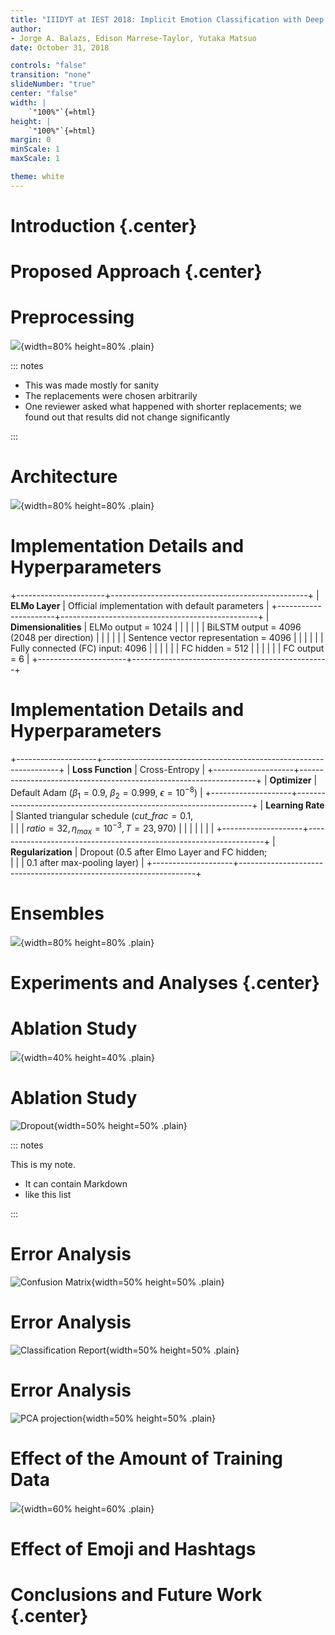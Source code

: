 ```yaml
---
title: "IIIDYT at IEST 2018: Implicit Emotion Classification with Deep Contextualized Word Representations"
author: 
- Jorge A. Balazs, Edison Marrese-Taylor, Yutaka Matsuo
date: October 31, 2018

controls: "false"
transition: "none"
slideNumber: "true"
center: "false"
width: |
    `"100%"`{=html}
height: |
    `"100%"`{=html}
margin: 0
minScale: 1
maxScale: 1

theme: white
---
```


# Introduction {.center}

# Proposed Approach {.center}

# Preprocessing

![](../images/preprocessing_substitutions.png){width=80% height=80% .plain}

::: notes

- This was made mostly for sanity
- The replacements were chosen arbitrarily
- One reviewer asked what happened with shorter replacements; we found out that
  results did not change significantly

:::


# Architecture

![](../images/iest_architecture.png){width=80% height=80% .plain}

# Implementation Details and Hyperparameters

+----------------------+-------------------------------------------------+
| **ELMo Layer**       | Official implementation with default parameters |
+----------------------+-------------------------------------------------+
| **Dimensionalities** | ELMo output = $1024$                            |
|                      |                                                 |
|                      | BiLSTM output = $4096$ ($2048$ per direction)   |
|                      |                                                 |
|                      | Sentence vector representation = $4096$         |
|                      |                                                 |
|                      | Fully connected (FC) input: $4096$              |
|                      |                                                 |
|                      | FC hidden = $512$                               |
|                      |                                                 |
|                      | FC output = $6$                                 |
+----------------------+-------------------------------------------------+

# Implementation Details and Hyperparameters

+--------------------+-------------------------------------------------------------------+
| **Loss Function**  | Cross-Entropy                                                     |
+--------------------+-------------------------------------------------------------------+
| **Optimizer**      | Default Adam ($\beta_1=0.9$, $\beta_2=0.999$, $\epsilon=10^{-8}$) |
+--------------------+-------------------------------------------------------------------+
| **Learning Rate**  | Slanted triangular schedule ($cut\_frac=0.1,$ <br>                |
|                    | $ratio=32,\,\eta_{max}=10^{-3},\,T=23,970$)                       |
|                    |                                                                   |
|                    |                                                                   |
+--------------------+-------------------------------------------------------------------+
| **Regularization** | Dropout ($0.5$ after Elmo Layer and FC hidden;<br>                |
|                    | $0.1$ after max-pooling layer)                                    |
+--------------------+-------------------------------------------------------------------+


# Ensembles

![](../images/best_ensembles.png){width=80% height=80% .plain}

# Experiments and Analyses {.center}
# Ablation Study

![](../images/ablation_table.png){width=40% height=40% .plain}

# Ablation Study

![Dropout](../images/dropout_table.png "Dropout"){width=50% height=50% .plain}

::: notes

This is my note.

- It can contain Markdown
- like this list

:::

# Error Analysis

![Confusion Matrix](../images/confusion_matrix.png "Confusion Matrix"){width=50% height=50% .plain}

# Error Analysis

![Classification Report](../images/classification_report.png "Classification Report"){width=50% height=50% .plain}

# Error Analysis

![PCA projection](../images/pca.png "PCA projection"){width=50% height=50% .plain}

# Effect of the Amount of Training Data

![](../images/acc_vs_tdp_variation.png){width=60% height=60% .plain}

# Effect of Emoji and Hashtags

# Conclusions and Future Work {.center}

<!-- # In the morning

- Eat eggs
- Drink coffee

# In the evening

- Eat spaghetti
- Drink wine

# Fragments test

<p class="fragment grow">grow</p>
<p class="fragment shrink">shrink</p>
<p class="fragment fade-out">fade-out</p>
<p class="fragment fade-up">fade-up (also down, left and right!)</p>
<p class="fragment fade-in-then-out">fades in, then out when we move to the next step</p>
<p class="fragment fade-in-then-semi-out">fades in, then obfuscate when we move to the next step</p>
<p class="fragment highlight-current-blue">blue only once</p>
<p class="fragment highlight-red">highlight-red</p>
<p class="fragment highlight-green">highlight-green</p>
<p class="fragment highlight-blue">highlight-blue</p>

# Do columns work?

<div class="twocolumn">
<div>
- These
- Are
- Awesome super long elements to the left
</div>
<div>
- You can place two graphs on a slide
- Or two columns of text
- These are all created with div elements
</div>
</div>
Then what about a
Lorem ipsum dolor sit amet, consetetur sadipscing elitr, sed diam nonumy eirmod
tempor invidunt ut labore et dolore magna aliquyam erat, sed diam voluptua. At
vero eos et accusam et justo duo dolores et ea rebum. Stet clita kasd gubergren,
no sea takimata sanctus est Lorem ipsum dolor sit amet.

# Conclusion

- And the answer is...
- $f(x)=\sum_{n=0}^\infty\frac{f^{(n)}(a)}{n!}(x-a)^n$
 -->

<!-- Another way of creating two column slides -->
<!-- # Implementation Details and Hyperparameters

<div class="columns">
<div class="column" style="text-align:justify;width:20%;">

**ELMo Layer**

Optimizer

<br>
<br>
Learning Rate

</div>
<div class="column" style="text-align:justify;width:55%;">

Official implementation with default parameters

- Lorem ipsum dolor sit amet, 
- consetetur sadipscing elitr, sed diam nonumy

- Lorem ipsum dolor sit amet, 
- consetetur sadipscing elitr, sed diam nonumy

</div>
</div>
 -->
